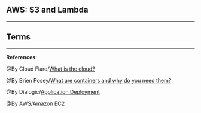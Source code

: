 ## **AWS: S3 and Lambda**


-----------------------------------------------


## **Terms**


-------------------------------------------------------------



**References:**

@By Cloud Flare/[What is the cloud?](https://www.cloudflare.com/learning/cloud/what-is-the-cloud/) 

@By Brien Posey/[What are containers and why do you need them?](https://www.cio.com/article/2924995/what-are-containers-and-why-do-you-need-them.html)

@By Dialogic/[Application Deployment](https://www.dialogic.com/glossary/application-deployment-)

@By  AWS/[Amazon EC2](https://aws.amazon.com/ec2/)